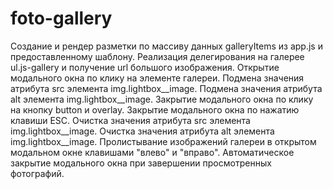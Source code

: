 # foto-gallery
Создание и рендер разметки по массиву данных galleryItems из app.js и предоставленному шаблону.
Реализация делегирования на галерее ul.js-gallery и получение url большого изображения.
Открытие модального окна по клику на элементе галереи.
Подмена значения атрибута src элемента img.lightbox__image.
Подмена значения атрибута alt элемента img.lightbox__image.
Закрытие модального окна по клику на кнопку button и overlay.
Закрытие модального окна по нажатию клавиши ESC.
Очистка значения атрибута src элемента img.lightbox__image.
Очистка значения атрибута alt элемента img.lightbox__image.
Пролистывание изображений галереи в открытом модальном окне клавишами "влево" и "вправо".
Автоматическое закрытие модального окна при завершении просмотренных фотографий.
